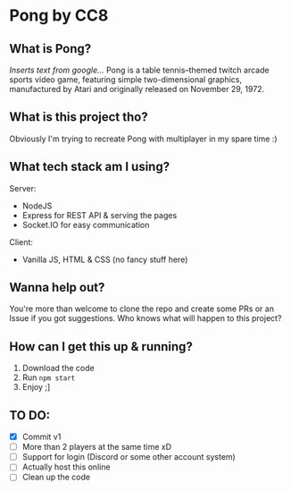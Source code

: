 # Pong by CC8

## What is Pong?

_Inserts text from google..._ Pong is a table tennis–themed twitch arcade sports video game, featuring simple two-dimensional graphics, manufactured by Atari and originally released on November 29, 1972.

## What is this project tho?

Obviously I'm trying to recreate Pong with multiplayer in my spare time :)

## What tech stack am I using?

Server:

- NodeJS
- Express for REST API & serving the pages
- Socket.IO for easy communication

Client:

- Vanilla JS, HTML & CSS (no fancy stuff here)

## Wanna help out?

You're more than welcome to clone the repo and create some PRs or an Issue if you got suggestions. Who knows what will happen to this project?

## How can I get this up & running?

1. Download the code
2. Run `npm start`
3. Enjoy ;]

## TO DO:

- [x] Commit v1
- [ ] More than 2 players at the same time xD
- [ ] Support for login (Discord or some other account system)
- [ ] Actually host this online
- [ ] Clean up the code
